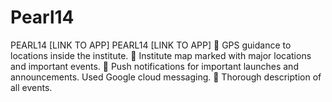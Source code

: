 Pearl14
=======

PEARL14 [LINK TO APP]
PEARL14 [LINK TO APP]
 GPS guidance to locations inside the institute.  Institute map marked with major locations and important events.  Push notifications for important launches and announcements. Used Google cloud messaging.  Thorough description of all events.
